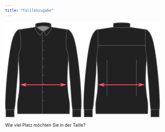 ```yaml
---
title: "Taillenzugabe"
---
```


![Taillenzugabe](waistease.svg)

Wie viel Platz möchten Sie in der Taille?




